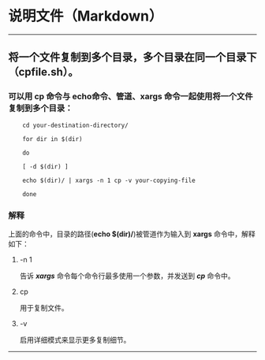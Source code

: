 # 说明文件（Markdown）
---

## 将一个文件复制到多个目录，多个目录在同一个目录下（cpfile.sh）。

### 可以用 cp 命令与 echo命令、管道、xargs 命令一起使用将一个文件复制到多个目录：
```
    cd your-destination-directory/

    for dir in $(dir)

    do

    [ -d $(dir) ] 

    echo $(dir)/ | xargs -n 1 cp -v your-copying-file

    done
```

### 解释

上面的命令中，目录的路径(**echo $(dir)/**)被管道作为输入到 **xargs** 命令中，解释如下：

1. -n 1 

    告诉 ***xargs*** 命令每个命令行最多使用一个参数，并发送到 ***cp*** 命令中。

2. cp 

    用于复制文件。

3. -v

    启用详细模式来显示更多复制细节。


---

## 


